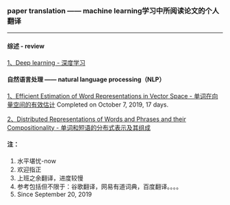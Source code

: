 ### paper translation —— machine learning学习中所阅读论文的个人翻译

***
#### 综述 - review
[1、Deep learning - 深度学习](./review/Deep_learning.md)

#### 自然语言处理 —— natural language processing（NLP）

[1、Efficient Estimation of Word Representations in Vector Space - 单词在向量空间的有效估计](./NLP/Efﬁcient_Estimation_of_Word_Representations_in_Vector_Space.md)
Completed on October 7, 2019, 17 days.

[2、Distributed Representations of Words and Phrases and their Compositionality - 单词和短语的分布式表示及其组成](./NLP/Distributed_Representations_of_Words_and_Phrases_and_their_Compositionality.md)

#### 注：
1. 水平堪忧-now
2. 欢迎指正
3. 上班之余翻译，进度较慢
4. 参考包括但不限于：谷歌翻译，网易有道词典，百度翻译。。。。
5. Since September 20, 2019